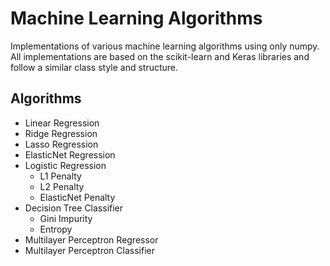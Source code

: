# Machine Learning Algorithms

Implementations of various machine learning algorithms using only numpy. All implementations are based on the scikit-learn and Keras libraries and follow a similar class style and structure. 

## Algorithms

- Linear Regression
- Ridge Regression
- Lasso Regression
- ElasticNet Regression
- Logistic Regression
	* L1 Penalty
	* L2 Penalty
	* ElasticNet Penalty
- Decision Tree Classifier
	* Gini Impurity
	* Entropy
- Multilayer Perceptron Regressor
- Multilayer Perceptron Classifier
